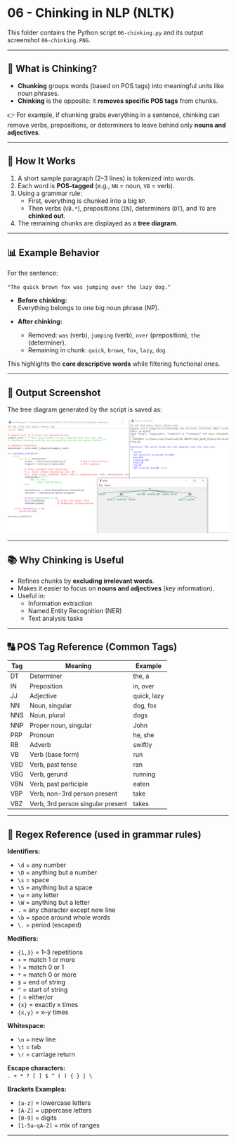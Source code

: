 # 06 - Chinking in NLP (NLTK)

This folder contains the Python script `06-chinking.py` and its output screenshot `06-chinking.PNG`.

---

## 🔑 What is Chinking?

- **Chunking** groups words (based on POS tags) into meaningful units like noun phrases.  
- **Chinking** is the opposite: it **removes specific POS tags** from chunks.  

👉 For example, if chunking grabs everything in a sentence, chinking can remove verbs, prepositions, or determiners to leave behind only **nouns and adjectives**.

---

## 📖 How It Works

1. A short sample paragraph (2–3 lines) is tokenized into words.  
2. Each word is **POS-tagged** (e.g., `NN` = noun, `VB` = verb).  
3. Using a grammar rule:
   - First, everything is chunked into a big `NP`.  
   - Then verbs (`VB.*`), prepositions (`IN`), determiners (`DT`), and `TO` are **chinked out**.  
4. The remaining chunks are displayed as a **tree diagram**.

---

## 📊 Example Behavior

For the sentence:  

`"The quick brown fox was jumping over the lazy dog."`

- **Before chinking:**  
  Everything belongs to one big noun phrase (NP).  

- **After chinking:**  
  - Removed: `was` (verb), `jumping` (verb), `over` (preposition), `the` (determiner).  
  - Remaining in chunk: `quick`, `brown`, `fox`, `lazy`, `dog`.  

This highlights the **core descriptive words** while filtering functional ones.

---

## 📸 Output Screenshot

The tree diagram generated by the script is saved as:

![Chinking Output](06-chinking.PNG)

---

## 📚 Why Chinking is Useful

- Refines chunks by **excluding irrelevant words**.  
- Makes it easier to focus on **nouns and adjectives** (key information).  
- Useful in:
  - Information extraction  
  - Named Entity Recognition (NER)  
  - Text analysis tasks  

---

## 🔠 POS Tag Reference (Common Tags)

| Tag  | Meaning | Example |
|------|----------|---------|
| DT   | Determiner | the, a |
| IN   | Preposition | in, over |
| JJ   | Adjective | quick, lazy |
| NN   | Noun, singular | dog, fox |
| NNS  | Noun, plural | dogs |
| NNP  | Proper noun, singular | John |
| PRP  | Pronoun | he, she |
| RB   | Adverb | swiftly |
| VB   | Verb (base form) | run |
| VBD  | Verb, past tense | ran |
| VBG  | Verb, gerund | running |
| VBN  | Verb, past participle | eaten |
| VBP  | Verb, non-3rd person present | take |
| VBZ  | Verb, 3rd person singular present | takes |

---

## 🔢 Regex Reference (used in grammar rules)

**Identifiers:**
- `\d` = any number  
- `\D` = anything but a number  
- `\s` = space  
- `\S` = anything but a space  
- `\w` = any letter  
- `\W` = anything but a letter  
- `.` = any character except new line  
- `\b` = space around whole words  
- `\.` = period (escaped)  

**Modifiers:**
- `{1,3}` = 1–3 repetitions  
- `+` = match 1 or more  
- `?` = match 0 or 1  
- `*` = match 0 or more  
- `$` = end of string  
- `^` = start of string  
- `|` = either/or  
- `{x}` = exactly x times  
- `{x,y}` = x–y times  

**Whitespace:**
- `\n` = new line  
- `\t` = tab  
- `\r` = carriage return  

**Escape characters:**  
`. + * ? [ ] $ ^ ( ) { } | \`

**Brackets Examples:**  
- `[a-z]` = lowercase letters  
- `[A-Z]` = uppercase letters  
- `[0-9]` = digits  
- `[1-5a-qA-Z]` = mix of ranges  

---
